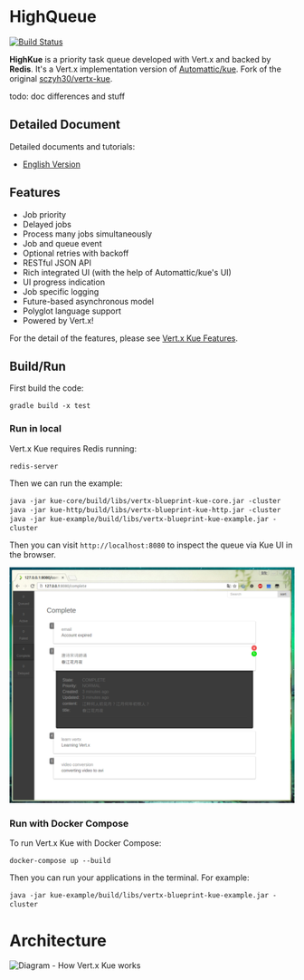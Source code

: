 # HighQueue

[![Build Status](https://travis-ci.com/bfergerson/vertx-kue.svg?branch=master)](https://travis-ci.org/bfergerson/vertx-kue)

**HighKue** is a priority task queue developed with Vert.x and backed by **Redis**.
It's a Vert.x implementation version of [Automattic/kue](https://github.com/Automattic/kue).
Fork of the original [sczyh30/vertx-kue](https://github.com/sczyh30/vertx-kue).

todo: doc differences and stuff

## Detailed Document

Detailed documents and tutorials:

- [English Version](http://sczyh30.github.io/vertx-kue/kue-core/index.html)

## Features

- Job priority
- Delayed jobs
- Process many jobs simultaneously
- Job and queue event
- Optional retries with backoff
- RESTful JSON API
- Rich integrated UI (with the help of Automattic/kue's UI)
- UI progress indication
- Job specific logging
- Future-based asynchronous model
- Polyglot language support
- Powered by Vert.x!

For the detail of the features, please see [Vert.x Kue Features](docs/en/vertx-kue-features-en.md).

## Build/Run

First build the code:

```
gradle build -x test
```

### Run in local

Vert.x Kue requires Redis running:

```
redis-server
```

Then we can run the example:

```
java -jar kue-core/build/libs/vertx-blueprint-kue-core.jar -cluster
java -jar kue-http/build/libs/vertx-blueprint-kue-http.jar -cluster
java -jar kue-example/build/libs/vertx-blueprint-kue-example.jar -cluster
```

Then you can visit `http://localhost:8080` to inspect the queue via Kue UI in the browser.

![](docs/images/vertx_kue_ui_1.png)

### Run with Docker Compose

To run Vert.x Kue with Docker Compose:

```
docker-compose up --build
```

Then you can run your applications in the terminal. For example:

```
java -jar kue-example/build/libs/vertx-blueprint-kue-example.jar -cluster
```

# Architecture

![Diagram - How Vert.x Kue works](https://raw.githubusercontent.com/sczyh30/vertx-kue/master/docs/images/kue_diagram.png)
